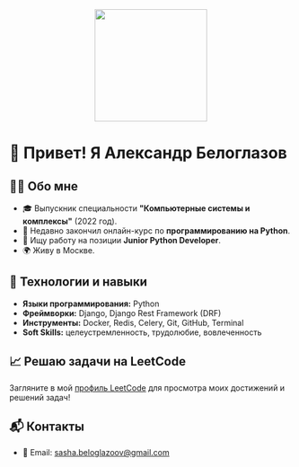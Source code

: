 <!DOCTYPE html>
<html lang="en">
<head>
    <meta charset="UTF-8">
    <meta name="viewport" content="width=device-width, initial-scale=1.0">
    <title>GitHub Profile</title>
</head>
<body>
  <div id="header" align="center">
    <img src="https://i.giphy.com/media/v1.Y2lkPTc5MGI3NjExcjd6dWhsbGk1bXYwZzNiMndmbTFtYTY0Z29ranhxMGc1ajFqbHk5cCZlcD12MV9pbnRlcm5hbF9naWZfYnlfaWQmY3Q9Zw/vzO0Vc8b2VBLi/giphy.gif" width="200"/>
  </div>
    <h1>👋 Привет! Я Александр Белоглазов</h1>
    <h2>🧑‍💻 Обо мне</h2>
    <ul>
        <li>🎓 Выпускник специальности <strong>"Компьютерные системы и комплексы"</strong> (2022 год).</li>
        <li>🐍 Недавно закончил онлайн-курс по <strong>программированию на Python</strong>.</li>
        <li>💼 Ищу работу на позиции <strong>Junior Python Developer</strong>.</li>
        <li>🌍 Живу в Москве.</li>
    </ul>  
    <h2>🔧 Технологии и навыки</h2>
    <ul>
        <li><strong>Языки программирования:</strong> Python</li>
        <li><strong>Фреймворки:</strong> Django, Django Rest Framework (DRF)</li>
        <li><strong>Инструменты:</strong> Docker, Redis, Celery, Git, GitHub, Terminal</li>
        <li><strong>Soft Skills:</strong> целеустремленность, трудолюбие, вовлеченность</li>
    </ul>
    <h2>📈 Решаю задачи на LeetCode</h2>
    <p>
        Загляните в мой <a href="https://leetcode.com/alexander_vladimirovich/" target="_blank">профиль LeetCode</a> для просмотра моих достижений и решений задач!
    </p>   
    <h2>📬 Контакты</h2>
    <ul>
        <li>📧 Email: <a href="mailto:sasha.beloglazoov@gmail.com">sasha.beloglazoov@gmail.com</a></li>
    </ul>
</body>
</html>
